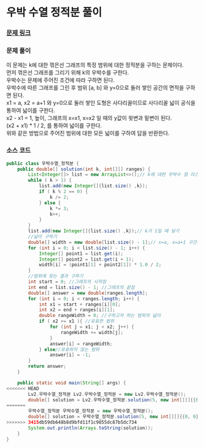 # 우박 수열 정적분 풀이

### [문제 링크](https://school.programmers.co.kr/learn/courses/30/lessons/134239)

### 문제 풀이
이 문제는 k에 대한 꺾은선 그래프의 특정 범위에 대한 정적분을 구하는 문제이다. </br>
먼저 꺾은선 그래프를 그리기 위해 k의 우박수를 구한다. </br>
우박수는 문제에 주어진 조건에 따라 구하면 된다. </br>
우박수에 따른 그래프를 그린 후 범위 [a, b] 와 y=0으로 둘러 쌓인 공간의 면적을 구하면 된다. </br>
x1 = a, x2 = a+1 와 y=0으로 둘러 쌓인 도형은 사다리꼴이므로 사다리꼴 넓이 공식을 통하여 넓이를 구한다. </br>
x2 - x1 = 1, 높이, 그래프의 x=x1, x=x2 일 때의 y값이 윗변과 밑변이 된다.</br>
(x2 + x1) * 1 / 2, 를 통하여 넓이를 구한다. </br>
위와 같은 방법으로 주어진 범위에 대한 모든 넓이를 구하여 답을 반환한다.


### 소스 코드
```java
public class 우박수열_정적분 {
    public double[] solution(int k, int[][] ranges) {
        List<Integer[]> list = new ArrayList<>();// k에 대한 우박수 점 리스트
        while ( k > 1) {
            list.add(new Integer[]{list.size() ,k});
            if ( k % 2 == 0) {
                k /= 2;
            } else {
                k *= 3;
                k++;
            }
        }
        list.add(new Integer[]{list.size() ,k});// k가 1일 때 넣기
        //넓이 구하기
        double[] width = new double[list.size() - 1];// x=a, x=a+1 구간의 넓이 구하기
        for (int i = 0; i < list.size() - 1; i++) {
            Integer[] point1 = list.get(i);
            Integer[] point2 = list.get(i + 1);
            width[i] = (point1[1] + point2[1]) * 1.0 / 2;
        }
        //범위에 맞는 결과 구하기
        int start = 0; //그래프의 시작점
        int end = list.size() - 1; //그래프의 끝점
        double[] answer = new double[ranges.length];
        for (int i = 0; i < ranges.length; i++) {
            int x1 = start + ranges[i][0];
            int x2 = end + ranges[i][1];
            double rangeWidth = 0; //구하고자 하는 범위의 넓이
            if ( x2 >= x1 ){ //유효한 범위
                for (int j = x1; j < x2; j++) {
                    rangeWidth += width[j];
                }
                answer[i] = rangeWidth;
            } else//유효하지 않는 범위
                answer[i] = -1;
        }
        return answer;
    }

    public static void main(String[] args) {
<<<<<<< HEAD
        Lv2.우박수열_정적분 Lv2.우박수열_정적분 = new Lv2.우박수열_정적분();
        double[] solution = Lv2.우박수열_정적분.solution(5, new int[][]{{0, 0}, {0, -1}, {2, -3}, {3, -3}});
=======
        우박수열_정적분 우박수열_정적분 = new 우박수열_정적분();
        double[] solution = 우박수열_정적분.solution(5, new int[][]{{0, 0}, {0, -1}, {2, -3}, {3, -3}});
>>>>>>> 3415db59db648b8d9bfd11f1c9855dc87b5dc734
        System.out.println(Arrays.toString(solution));
    }
}
```